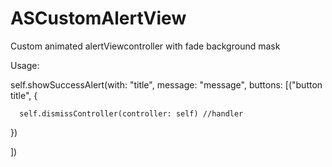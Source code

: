 # ASCustomAlertView

Custom animated alertViewcontroller with fade background mask


Usage:

self.showSuccessAlert(with: "title", message: "message", buttons: [("button title", { 

      self.dismissController(controller: self) //handler
      
   })
   
])
